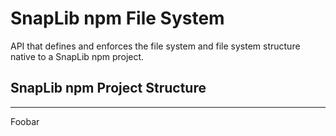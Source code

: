 # SnapLib npm File System

API that defines and enforces the file system and file system structure native
to a SnapLib npm project.

## SnapLib npm Project Structure

---
Foobar
